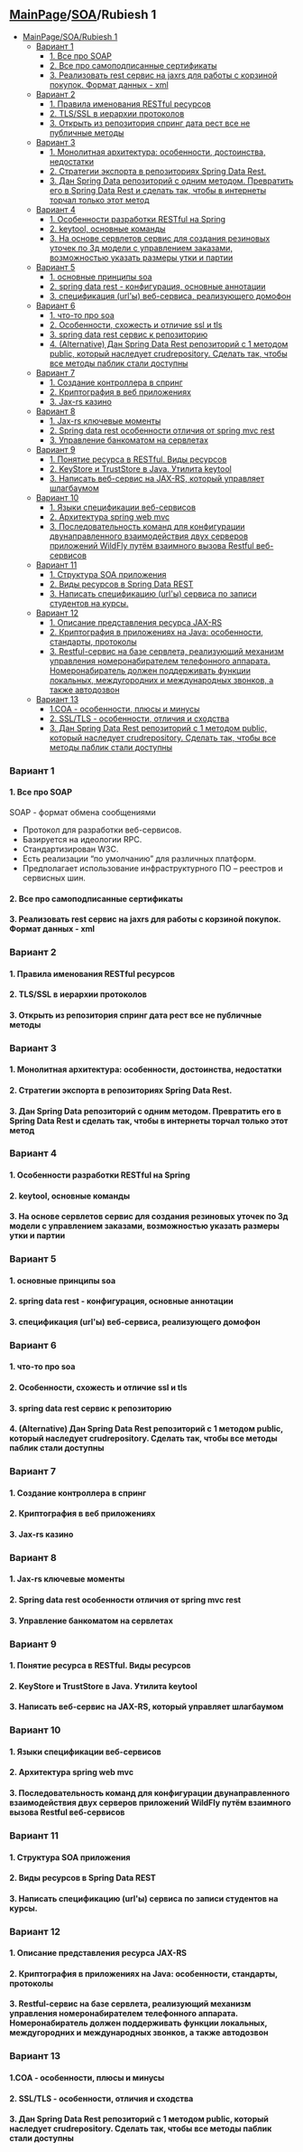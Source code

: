 ## [MainPage](../index.md)/[SOA](./README.md)/Rubiesh 1

- [MainPage/SOA/Rubiesh 1](#mainpagesoarubiesh-1)
  - [Вариант 1](#вариант-1)
    - [1. Все про SOAP](#1-все-про-soap)
    - [2. Все про самоподписанные сертификаты](#2-все-про-самоподписанные-сертификаты)
    - [3. Реализовать rest сервис на jaxrs для работы с корзиной покупок. Формат данных - xml](#3-реализовать-rest-сервис-на-jaxrs-для-работы-с-корзиной-покупок-формат-данных---xml)
  - [Вариант 2](#вариант-2)
    - [1. Правила именования RESTful ресурсов](#1-правила-именования-restful-ресурсов)
    - [2. TLS/SSL в иерархии протоколов](#2-tlsssl-в-иерархии-протоколов)
    - [3. Открыть из репозитория спринг дата рест все не публичные методы](#3-открыть-из-репозитория-спринг-дата-рест-все-не-публичные-методы)
  - [Вариант 3](#вариант-3)
    - [1. Монолитная архитектура: особенности, достоинства, недостатки](#1-монолитная-архитектура-особенности-достоинства-недостатки)
    - [2. Стратегии экспорта в репозиториях Spring Data Rest.](#2-стратегии-экспорта-в-репозиториях-spring-data-rest)
    - [3. Дан Spring Data репозиторий с одним методом. Превратить его в Spring Data Rest и сделать так, чтобы в интернеты торчал только этот метод](#3-дан-spring-data-репозиторий-с-одним-методом-превратить-его-в-spring-data-rest-и-сделать-так-чтобы-в-интернеты-торчал-только-этот-метод)
  - [Вариант 4](#вариант-4)
    - [1. Особенности разработки RESTful на Spring](#1-особенности-разработки-restful-на-spring)
    - [2. keytool, основные команды](#2-keytool-основные-команды)
    - [3. На основе сервлетов сервис для создания резиновых уточек по 3д модели с управлением заказами, возможностью указать размеры утки и партии](#3-на-основе-сервлетов-сервис-для-создания-резиновых-уточек-по-3д-модели-с-управлением-заказами-возможностью-указать-размеры-утки-и-партии)
  - [Вариант 5](#вариант-5)
    - [1. основные принципы soa](#1-основные-принципы-soa)
    - [2. spring data rest - конфигурация, основные аннотации](#2-spring-data-rest---конфигурация-основные-аннотации)
    - [3. спецификация (url'ы) веб-сервиса, реализующего домофон](#3-спецификация-urlы-веб-сервиса-реализующего-домофон)
  - [Вариант 6](#вариант-6)
    - [1. что-то про soa](#1-что-то-про-soa)
    - [2. Особенности, схожесть и отличие ssl и tls](#2-особенности-схожесть-и-отличие-ssl-и-tls)
    - [3. spring data rest сервис к репозиторию](#3-spring-data-rest-сервис-к-репозиторию)
    - [4. (Alternative)  Дан Spring Data Rest репозиторий с 1 методом public, который наследует crudrepository. Сделать так, чтобы все методы паблик стали доступны](#4-alternative--дан-spring-data-rest-репозиторий-с-1-методом-public-который-наследует-crudrepository-сделать-так-чтобы-все-методы-паблик-стали-доступны)
  - [Вариант 7](#вариант-7)
    - [1. Создание контроллера в спринг](#1-создание-контроллера-в-спринг)
    - [2. Криптография в веб приложениях](#2-криптография-в-веб-приложениях)
    - [3. Jax-rs казино](#3-jax-rs-казино)
  - [Вариант 8](#вариант-8)
    - [1. Jax-rs ключевые моменты](#1-jax-rs-ключевые-моменты)
    - [2. Spring data rest особенности отличия от spring mvc rest](#2-spring-data-rest-особенности-отличия-от-spring-mvc-rest)
    - [3. Управление банкоматом на сервлетах](#3-управление-банкоматом-на-сервлетах)
  - [Вариант 9](#вариант-9)
    - [1. Понятие ресурса в RESTful. Виды ресурсов](#1-понятие-ресурса-в-restful-виды-ресурсов)
    - [2. KeyStore и TrustStore в Java. Утилита keytool](#2-keystore-и-truststore-в-java-утилита-keytool)
    - [3. Написать веб-сервис на JAX-RS, который управляет шлагбаумом](#3-написать-веб-сервис-на-jax-rs-который-управляет-шлагбаумом)
  - [Вариант 10](#вариант-10)
    - [1. Языки спецификации веб-сервисов](#1-языки-спецификации-веб-сервисов)
    - [2. Архитектура spring web mvc](#2-архитектура-spring-web-mvc)
    - [3. Последовательность команд для конфигурации двунаправленного взаимодействия двух серверов приложений WildFly путём взаимного вызова Restful веб-сервисов](#3-последовательность-команд-для-конфигурации-двунаправленного-взаимодействия-двух-серверов-приложений-wildfly-путём-взаимного-вызова-restful-веб-сервисов)
  - [Вариант 11](#вариант-11)
    - [1. Структура SOA приложения](#1-структура-soa-приложения)
    - [2. Виды ресурсов в Spring Data REST](#2-виды-ресурсов-в-spring-data-rest)
    - [3. Написать спецификацию (url'ы) сервиса по записи студентов на курсы.](#3-написать-спецификацию-urlы-сервиса-по-записи-студентов-на-курсы)
  - [Вариант 12](#вариант-12)
    - [1. Описание представления ресурса JAX-RS](#1-описание-представления-ресурса-jax-rs)
    - [2. Криптография в приложениях на Java: особенности, стандарты, протоколы](#2-криптография-в-приложениях-на-java-особенности-стандарты-протоколы)
    - [3. Restful-сервис на базе сервлета, реализующий механизм управления номеронабирателем телефонного аппарата. Номеронабиратель должен поддерживать функции локальных, междугородних и международных звонков, а также автодозвон](#3-restful-сервис-на-базе-сервлета-реализующий-механизм-управления-номеронабирателем-телефонного-аппарата-номеронабиратель-должен-поддерживать-функции-локальных-междугородних-и-международных-звонков-а-также-автодозвон)
  - [Вариант 13](#вариант-13)
    - [1.СОА - особенности, плюсы и минусы](#1соа---особенности-плюсы-и-минусы)
    - [2. SSL/TLS - особенности, отличия и сходства](#2-ssltls---особенности-отличия-и-сходства)
    - [3. Дан Spring Data Rest репозиторий с 1 методом public, который наследует crudrepository. Сделать так, чтобы все методы паблик стали доступны](#3-дан-spring-data-rest-репозиторий-с-1-методом-public-который-наследует-crudrepository-сделать-так-чтобы-все-методы-паблик-стали-доступны)


### Вариант 1

#### 1. Все про SOAP

SOAP - формат обмена сообщениями 
- Протокол для разработки веб-сервисов. 
- Базируется на идеологии RPC. 
- Стандартизирован W3C. 
- Есть реализации “по умолчанию” для различных платформ. 
- Предполагает использование инфраструктурного ПО – реестров и сервисных шин.

#### 2. Все про самоподписанные сертификаты

#### 3. Реализовать rest сервис на jaxrs для работы с корзиной покупок. Формат данных - xml

### Вариант 2

#### 1. Правила именования RESTful ресурсов

#### 2. TLS/SSL в иерархии протоколов

#### 3. Открыть из репозитория спринг дата рест все не публичные методы

### Вариант 3

#### 1. Монолитная архитектура: особенности, достоинства, недостатки

#### 2. Стратегии экспорта в репозиториях Spring Data Rest.

#### 3. Дан Spring Data репозиторий с одним методом. Превратить его в Spring Data Rest и сделать так, чтобы в интернеты торчал только этот метод

### Вариант 4

#### 1. Особенности разработки RESTful на Spring

#### 2. keytool, основные команды

#### 3. На основе сервлетов сервис для создания резиновых уточек по 3д модели с управлением заказами, возможностью указать размеры утки и партии

### Вариант 5

#### 1. основные принципы soa

#### 2. spring data rest - конфигурация, основные аннотации

#### 3. спецификация (url'ы) веб-сервиса, реализующего домофон

### Вариант 6

#### 1. что-то про soa

#### 2. Особенности, схожесть и отличие ssl и tls

#### 3. spring data rest сервис к репозиторию

#### 4. (Alternative)  Дан Spring Data Rest репозиторий с 1 методом public, который наследует crudrepository. Сделать так, чтобы все методы паблик стали доступны

### Вариант 7

#### 1. Создание контроллера в спринг

#### 2. Криптография в веб приложениях

#### 3. Jax-rs казино

### Вариант 8

#### 1. Jax-rs ключевые моменты

#### 2. Spring data rest особенности отличия от spring mvc rest

#### 3. Управление банкоматом на сервлетах

### Вариант 9

#### 1. Понятие ресурса в RESTful. Виды ресурсов

#### 2. KeyStore и TrustStore в Java. Утилита keytool

#### 3. Написать веб-сервис на JAX-RS, который управляет шлагбаумом

### Вариант 10

#### 1. Языки спецификации веб-сервисов

#### 2. Архитектура spring web mvc

#### 3. Последовательность команд для конфигурации двунаправленного взаимодействия двух серверов приложений WildFly путём взаимного вызова Restful веб-сервисов 

### Вариант 11

#### 1. Структура SOA приложения

#### 2. Виды ресурсов в Spring Data REST

#### 3. Написать спецификацию (url'ы) сервиса по записи студентов на курсы.

### Вариант 12

#### 1. Описание представления ресурса JAX-RS

#### 2. Криптография в приложениях на Java: особенности, стандарты, протоколы

#### 3. Restful-сервис на базе сервлета, реализующий механизм управления номеронабирателем телефонного аппарата. Номеронабиратель должен поддерживать функции локальных, междугородних и международных звонков, а также автодозвон

### Вариант 13

#### 1.СОА - особенности, плюсы и минусы

#### 2. SSL/TLS - особенности, отличия и сходства

#### 3. Дан Spring Data Rest репозиторий с 1 методом public, который наследует crudrepository. Сделать так, чтобы все методы паблик стали доступны